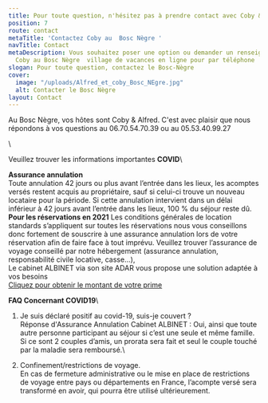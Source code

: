 ```yaml
---
title: Pour toute question, n'hésitez pas à prendre contact avec Coby & Alfred
position: 7
route: contact
metaTitle: 'Contactez Coby au  Bosc Nègre '
navTitle: Contact
metaDescription: Vous souhaitez poser une option ou demander un renseignement ? Contactez
  Coby au Bosc Nègre  village de vacances en ligne pour par téléphone
slogan: Pour toute question, contactez le Bosc-Nègre
cover:
  image: "/uploads/Alfred_et_coby_Bosc_NEgre.jpg"
  alt: Contacter le Bosc Nègre
layout: Contact
---
```


Au Bosc Nègre, vos hôtes sont Coby & Alfred. C'est avec plaisir que nous répondons à vos questions au 06.70.54.70.39 ou au 05.53.40.99.27

\

Veuillez trouver les informations importantes **COVID**\

**Assurance annulation**\
Toute annulation 42 jours ou plus avant l’entrée dans les lieux, les acomptes versés restent acquis au propriétaire, sauf si celui-ci trouve un nouveau locataire pour la période. Si cette annulation intervient dans un délai inférieur à 42 jours avant l’entrée dans les lieux, 100 % du séjour reste dû. \
**Pour les réservations en 2021**
Les conditions générales de location standards s’appliquent sur toutes les réservations nous vous conseillons donc fortement de souscrire à une assurance annulation lors de votre réservation afin de faire face à tout imprévu.
Veuillez trouver l’assurance de voyage conseillé par notre hébergement (assurance annulation, responsabilité civile locative, casse...),\
Le cabinet ALBINET via son site ADAR vous propose une solution adaptée à vos besoins\
[Cliquez pour obtenir le montant de votre prime](http://www.aduciel.fr/Particuliers/Vacances/adar-assurance-annulation-partenaires.aspx?id=641500)

**FAQ Concernant COVID19**\

1. Je suis déclaré positif au covid-19, suis-je couvert ?\
Réponse d'Assurance Annulation Cabinet ALBINET : Oui, ainsi que toute autre personne participant au séjour si c’est une seule et même famille. Si ce sont 2 couples d’amis, un prorata sera fait et seul le couple touché par la maladie sera remboursé.\

2. Confinement/restrictions de voyage. \
En cas de fermeture administrative ou le mise en place de restrictions de voyage entre pays ou départements en France, l’acompte versé sera transformé en avoir, qui pourra être utilisé ultérieurement.





